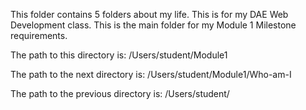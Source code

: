 This folder contains 5 folders about my life. This is for my DAE Web 
Development class. This is the main folder for my Module 1 Milestone requirements.

The path to this directory is: /Users/student/Module1

The path to the next directory is: /Users/student/Module1/Who-am-I                                    

The path to the previous directory is:
/Users/student/ 
